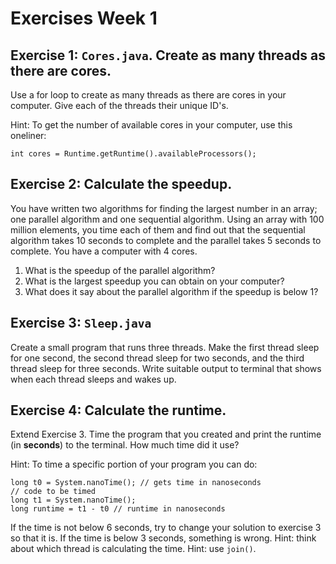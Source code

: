 # Exercises Week 1

## Exercise 1: `Cores.java`. Create as many threads as there are cores.
Use a for loop to create as many threads as there are cores in your computer. Give each of the threads their unique ID's.

Hint: To get the number of available cores in your computer, use this oneliner:

```
int cores = Runtime.getRuntime().availableProcessors();
```

## Exercise 2: Calculate the speedup.
You have written two algorithms for finding the largest number in an array; one parallel algorithm and one sequential algorithm. Using an array with 100 million elements, you time each of them and find out that the sequential algorithm takes 10 seconds to complete and the parallel takes 5 seconds to complete. You have a computer with 4 cores.

1. What is the speedup of the parallel algorithm?
2. What is the largest speedup you can obtain on your computer?
3. What does it say about the parallel algorithm if the speedup is below 1?

## Exercise 3: `Sleep.java`
Create a small program that runs three threads. Make the first thread sleep for one second, the second thread sleep for two seconds, and the third thread sleep for three seconds. Write suitable output to terminal that shows when each thread sleeps and wakes up.

## Exercise 4: Calculate the runtime.
Extend Exercise 3. Time the program that you created and print the runtime (in **seconds**) to the terminal. How much time did it use?

Hint: To time a specific portion of your program you can do:

```
long t0 = System.nanoTime(); // gets time in nanoseconds
// code to be timed
long t1 = System.nanoTime();
long runtime = t1 - t0 // runtime in nanoseconds
```

If the time is not below 6 seconds, try to change your solution to exercise 3 so that it is.
If the time is below 3 seconds, something is wrong. Hint: think about which thread is calculating the time. Hint: use `join()`.
